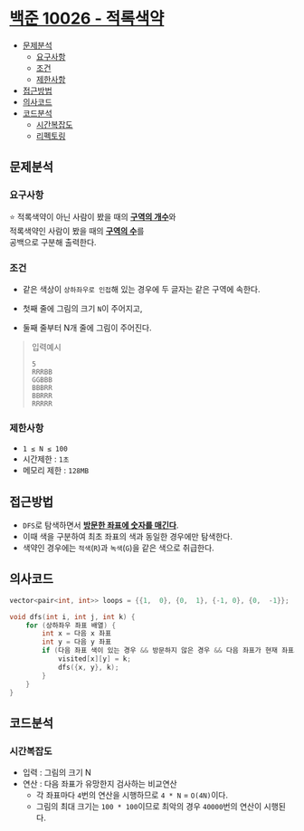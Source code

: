 # [백준 10026 - 적록색약](https://www.acmicpc.net/problem/10026)

- [문제분석](#문제분석)
    * [요구사항](#요구사항)
    * [조건](#조건)
    * [제한사항](#제한사항)
- [접근방법](#접근방법)
- [의사코드](#의사코드)
- [코드분석](#코드분석)
    * [시간복잡도](#시간복잡도)
    * [리펙토링](#리펙토링)

## 문제분석

### 요구사항

⭐️ 적록색약이 아닌 사람이 봤을 때의 <U>**구역의 개수**</U>와   
적록색약인 사람이 봤을 때의 <U>**구역의 수**</U>를  
공백으로 구분해 출력한다.

### 조건

* 같은 색상이 `상하좌우로 인접`해 있는 경우에 두 글자는 같은 구역에 속한다.

* 첫째 줄에 그림의 크기 `N`이 주어지고,

* 둘째 줄부터 N개 줄에 그림이 주어진다.

> 입력예시
> ```shell
> 5
> RRRBB
> GGBBB
> BBBRR
> BBRRR
> RRRRR
> ```

### 제한사항

* `1 ≤ N ≤ 100`
* 시간제한 : `1초`
* 메모리 제한 : `128MB`

## 접근방법

* `DFS`로 탐색하면서 <U>**방문한 좌표에 숫자를 매긴다**</U>.  
* 이때 색을 구분하여 최초 좌표의 색과 동일한 경우에만 탐색한다.  
* 색약인 경우에는 `적색`(`R`)과 `녹색`(`G`)을 같은 색으로 취급한다.

## 의사코드

```c++
vector<pair<int, int>> loops = {{1,  0}, {0,  1}, {-1, 0}, {0,  -1}};

void dfs(int i, int j, int k) {
    for (상하좌우 좌표 배열) {
        int x = 다음 x 좌표
        int y = 다음 y 좌표
        if (다음 좌표 색이 있는 경우 && 방문하지 않은 경우 && 다음 좌표가 현재 좌표와 색이 같은 경우) {
            visited[x][y] = k;
            dfs({x, y}, k);
        }
    }
}
```

## 코드분석

### 시간복잡도

* 입력 : 그림의 크기 N
* 연산 : 다음 좌표가 유망한지 검사하는 비교연산
  * 각 좌표마다 `4`번의 연산을 시행하므로 `4 * N` = `O(4N)`이다.
  * 그림의 최대 크기는 `100 * 100`이므로 최악의 경우 `40000`번의 연산이 시행된다. 
